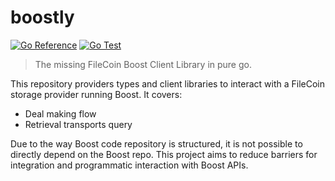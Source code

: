 # boostly

[![Go Reference](https://pkg.go.dev/badge/github.com/masih/boostly.svg)](https://pkg.go.dev/github.com/masih/boostly)
[![Go Test](https://github.com/masih/boostly/actions/workflows/go-test.yml/badge.svg)](https://github.com/masih/boostly/actions/workflows/go-test.yml)

> The missing FileCoin Boost Client Library in pure go.

This repository providers types and client libraries to interact with a FileCoin storage provider running Boost. It covers:

* Deal making flow
* Retrieval transports query
 
Due to the way Boost code repository is structured, it is not possible to directly depend on the Boost repo.
This project aims to reduce barriers for integration and programmatic interaction with Boost APIs.
